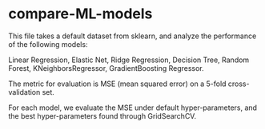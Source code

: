 # compare-ML-models

This file takes a default dataset from sklearn, and analyze the performance of the following models:

Linear Regression,
Elastic Net,
Ridge Regression,
Decision Tree,
Random Forest,
KNeighborsRegressor,
GradientBoosting Regressor.

The metric for evaluation is MSE (mean squared error) on a 5-fold cross-validation set.

For each model, we evaluate the MSE under default hyper-parameters, and the best hyper-parameters found through GridSearchCV. 

